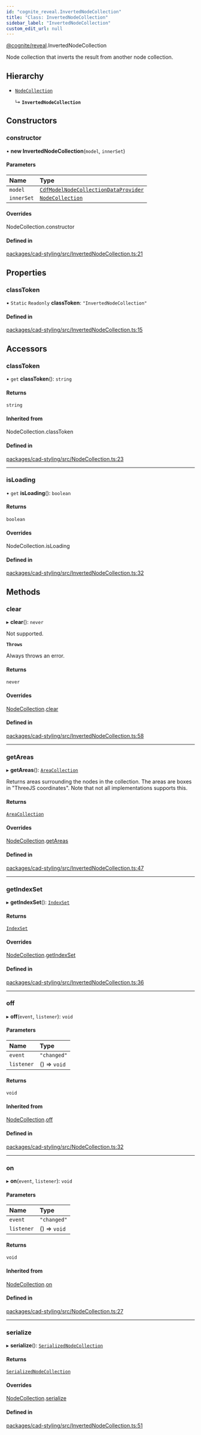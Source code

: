 ```yaml
---
id: "cognite_reveal.InvertedNodeCollection"
title: "Class: InvertedNodeCollection"
sidebar_label: "InvertedNodeCollection"
custom_edit_url: null
---
```


[@cognite/reveal](../modules/cognite_reveal.md).InvertedNodeCollection

Node collection that inverts the result from another node collection.

## Hierarchy

- [`NodeCollection`](cognite_reveal.NodeCollection.md)

  ↳ **`InvertedNodeCollection`**

## Constructors

### constructor

• **new InvertedNodeCollection**(`model`, `innerSet`)

#### Parameters

| Name | Type |
| :------ | :------ |
| `model` | [`CdfModelNodeCollectionDataProvider`](../interfaces/cognite_reveal.CdfModelNodeCollectionDataProvider.md) |
| `innerSet` | [`NodeCollection`](cognite_reveal.NodeCollection.md) |

#### Overrides

NodeCollection.constructor

#### Defined in

[packages/cad-styling/src/InvertedNodeCollection.ts:21](https://github.com/cognitedata/reveal/blob/e9e26d38/viewer/packages/cad-styling/src/InvertedNodeCollection.ts#L21)

## Properties

### classToken

▪ `Static` `Readonly` **classToken**: ``"InvertedNodeCollection"``

#### Defined in

[packages/cad-styling/src/InvertedNodeCollection.ts:15](https://github.com/cognitedata/reveal/blob/e9e26d38/viewer/packages/cad-styling/src/InvertedNodeCollection.ts#L15)

## Accessors

### classToken

• `get` **classToken**(): `string`

#### Returns

`string`

#### Inherited from

NodeCollection.classToken

#### Defined in

[packages/cad-styling/src/NodeCollection.ts:23](https://github.com/cognitedata/reveal/blob/e9e26d38/viewer/packages/cad-styling/src/NodeCollection.ts#L23)

___

### isLoading

• `get` **isLoading**(): `boolean`

#### Returns

`boolean`

#### Overrides

NodeCollection.isLoading

#### Defined in

[packages/cad-styling/src/InvertedNodeCollection.ts:32](https://github.com/cognitedata/reveal/blob/e9e26d38/viewer/packages/cad-styling/src/InvertedNodeCollection.ts#L32)

## Methods

### clear

▸ **clear**(): `never`

Not supported.

**`Throws`**

Always throws an error.

#### Returns

`never`

#### Overrides

[NodeCollection](cognite_reveal.NodeCollection.md).[clear](cognite_reveal.NodeCollection.md#clear)

#### Defined in

[packages/cad-styling/src/InvertedNodeCollection.ts:58](https://github.com/cognitedata/reveal/blob/e9e26d38/viewer/packages/cad-styling/src/InvertedNodeCollection.ts#L58)

___

### getAreas

▸ **getAreas**(): [`AreaCollection`](../interfaces/cognite_reveal.AreaCollection.md)

Returns areas surrounding the nodes in the collection. The areas
are boxes in "ThreeJS coordinates". Note that not all
implementations supports this.

#### Returns

[`AreaCollection`](../interfaces/cognite_reveal.AreaCollection.md)

#### Overrides

[NodeCollection](cognite_reveal.NodeCollection.md).[getAreas](cognite_reveal.NodeCollection.md#getareas)

#### Defined in

[packages/cad-styling/src/InvertedNodeCollection.ts:47](https://github.com/cognitedata/reveal/blob/e9e26d38/viewer/packages/cad-styling/src/InvertedNodeCollection.ts#L47)

___

### getIndexSet

▸ **getIndexSet**(): [`IndexSet`](cognite_reveal.IndexSet.md)

#### Returns

[`IndexSet`](cognite_reveal.IndexSet.md)

#### Overrides

[NodeCollection](cognite_reveal.NodeCollection.md).[getIndexSet](cognite_reveal.NodeCollection.md#getindexset)

#### Defined in

[packages/cad-styling/src/InvertedNodeCollection.ts:36](https://github.com/cognitedata/reveal/blob/e9e26d38/viewer/packages/cad-styling/src/InvertedNodeCollection.ts#L36)

___

### off

▸ **off**(`event`, `listener`): `void`

#### Parameters

| Name | Type |
| :------ | :------ |
| `event` | ``"changed"`` |
| `listener` | () => `void` |

#### Returns

`void`

#### Inherited from

[NodeCollection](cognite_reveal.NodeCollection.md).[off](cognite_reveal.NodeCollection.md#off)

#### Defined in

[packages/cad-styling/src/NodeCollection.ts:32](https://github.com/cognitedata/reveal/blob/e9e26d38/viewer/packages/cad-styling/src/NodeCollection.ts#L32)

___

### on

▸ **on**(`event`, `listener`): `void`

#### Parameters

| Name | Type |
| :------ | :------ |
| `event` | ``"changed"`` |
| `listener` | () => `void` |

#### Returns

`void`

#### Inherited from

[NodeCollection](cognite_reveal.NodeCollection.md).[on](cognite_reveal.NodeCollection.md#on)

#### Defined in

[packages/cad-styling/src/NodeCollection.ts:27](https://github.com/cognitedata/reveal/blob/e9e26d38/viewer/packages/cad-styling/src/NodeCollection.ts#L27)

___

### serialize

▸ **serialize**(): [`SerializedNodeCollection`](../modules/cognite_reveal.md#serializednodecollection)

#### Returns

[`SerializedNodeCollection`](../modules/cognite_reveal.md#serializednodecollection)

#### Overrides

[NodeCollection](cognite_reveal.NodeCollection.md).[serialize](cognite_reveal.NodeCollection.md#serialize)

#### Defined in

[packages/cad-styling/src/InvertedNodeCollection.ts:51](https://github.com/cognitedata/reveal/blob/e9e26d38/viewer/packages/cad-styling/src/InvertedNodeCollection.ts#L51)
